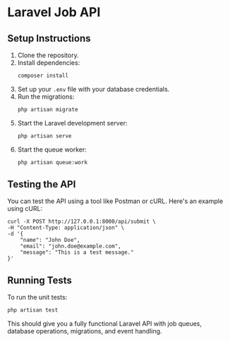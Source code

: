 # Laravel Job API

## Setup Instructions

1. Clone the repository.
2. Install dependencies:
    ```bash
    composer install
    ```
3. Set up your `.env` file with your database credentials.
4. Run the migrations:
    ```bash
    php artisan migrate
    ```
5. Start the Laravel development server:
    ```bash
    php artisan serve
    ```
6. Start the queue worker:
    ```bash
    php artisan queue:work
    ```

## Testing the API

You can test the API using a tool like Postman or cURL. Here's an example using cURL:
```
curl -X POST http://127.0.0.1:8000/api/submit \
-H "Content-Type: application/json" \
-d '{
    "name": "John Doe",
    "email": "john.doe@example.com",
    "message": "This is a test message."
}'
```
## Running Tests
To run the unit tests:

```bash
php artisan test
```
This should give you a fully functional Laravel API with job queues, database operations, migrations, and event handling.
